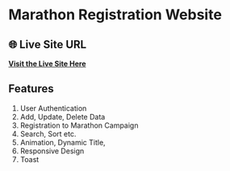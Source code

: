 # Marathon Registration Website

## 🌐 Live Site URL
[**Visit the Live Site Here**](https://marathon-management-91e2f.web.app/)

##  Features
1. User Authentication
2. Add, Update, Delete Data
3. Registration to Marathon Campaign
4. Search, Sort etc.
5. Animation, Dynamic Title, 
6. Responsive Design 
7. Toast 

